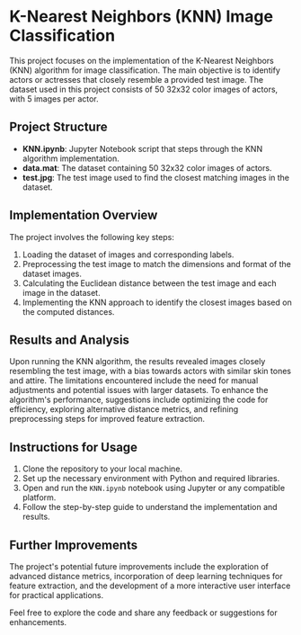 # K-Nearest Neighbors (KNN) Image Classification

This project focuses on the implementation of the K-Nearest Neighbors (KNN) algorithm for image classification. The main objective is to identify actors or actresses that closely resemble a provided test image. The dataset used in this project consists of 50 32x32 color images of actors, with 5 images per actor.

## Project Structure

- **KNN.ipynb**: Jupyter Notebook script that steps through the KNN algorithm implementation.
- **data.mat**: The dataset containing 50 32x32 color images of actors.
- **test.jpg**: The test image used to find the closest matching images in the dataset.

## Implementation Overview

The project involves the following key steps:

1. Loading the dataset of images and corresponding labels.
2. Preprocessing the test image to match the dimensions and format of the dataset images.
3. Calculating the Euclidean distance between the test image and each image in the dataset.
4. Implementing the KNN approach to identify the closest images based on the computed distances.

## Results and Analysis

Upon running the KNN algorithm, the results revealed images closely resembling the test image, with a bias towards actors with similar skin tones and attire. The limitations encountered include the need for manual adjustments and potential issues with larger datasets. To enhance the algorithm's performance, suggestions include optimizing the code for efficiency, exploring alternative distance metrics, and refining preprocessing steps for improved feature extraction.

## Instructions for Usage

1. Clone the repository to your local machine.
2. Set up the necessary environment with Python and required libraries.
3. Open and run the `KNN.ipynb` notebook using Jupyter or any compatible platform.
4. Follow the step-by-step guide to understand the implementation and results.

## Further Improvements

The project's potential future improvements include the exploration of advanced distance metrics, incorporation of deep learning techniques for feature extraction, and the development of a more interactive user interface for practical applications.

Feel free to explore the code and share any feedback or suggestions for enhancements.

